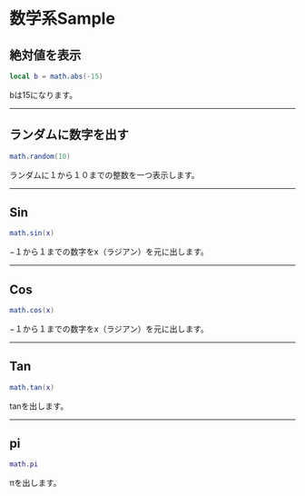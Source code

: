 # 数学系Sample

## 絶対値を表示

```lua
local b = math.abs(-15)
```

bは15になります。

- - -

## ランダムに数字を出す

```lua
math.random(10)
```
ランダムに１から１０までの整数を一つ表示します。

- - -

## Sin 

```lua
math.sin(x)
```

−１から１までの数字をx（ラジアン）を元に出します。

- - -

## Cos

```lua
math.cos(x)
```

−１から１までの数字をx（ラジアン）を元に出します。

- - -

## Tan

```lua
math.tan(x)
```

tanを出します。

- - -

## pi

```lua
math.pi
```
πを出します。
